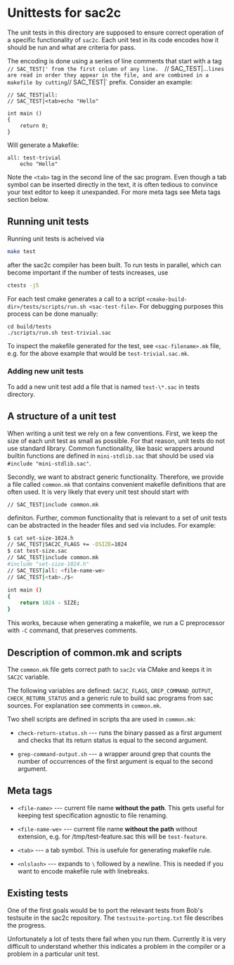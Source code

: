 Unittests for sac2c
===================

The unit tests in this directory are supposed to ensure correct operation of
a specific functionality of `sac2c`.  Each unit test in its code encodes how
it should be run and what are criteria for pass.

The encoding is done using a series of line comments that start with a tag
`// SAC_TEST|' from the first column of any line.  `// SAC_TEST|...` lines
are read in order they appear in the file, and are combined in a makefile
by cutting `// SAC_TEST|` prefix.  Consider an example:

```
// SAC_TEST|all:
// SAC_TEST|<tab>echo "Hello"

int main ()
{
    return 0;
}
```
Will generate a Makefile:

```
all: test-trivial
	echo "Hello"
```

Note the `<tab>` tag in the second line of the sac program.  Even though
a tab symbol can be inserted directly in the text, it is often tedious to
convince your text editor to keep it unexpanded.  For more meta tags see
Meta tags section below.

## Running unit tests

Running unit tests is acheived via
```sh
make test
```
after the sac2c compiler has been built.   To run tests in parallel, which
can become important if the number of tests increases, use
```sh
ctests -j5
```

For each test cmake generates a call to a script
`<cmake-build-dir>/tests/scripts/run.sh <sac-test-file>`.  For debugging
purposes this process can be done manually:
```
cd build/tests
./scripts/run.sh test-trivial.sac
```
To inspect the makefile generated for the test, see `<sac-filename>.mk`
file, e.g. for the above example that would be `test-trivial.sac.mk`.

### Adding new unit tests

To add a new unit test add a file that is named `test-\*.sac` in tests
directory.

## A structure of a unit test

When writing a unit test we rely on a few conventions.  First, we keep
the size of each unit test as small as possible.  For that reason, unit tests
do not use standard library.  Common functionality, like basic wrappers around
builtin functions are defined in `mini-stdlib.sac` that should be used via
`#include "mini-stdlib.sac"`.

Secondly, we want to abstract generic functionality.  Therefore, we provide
a file called `common.mk` that contains convenient makefile definitions that
are often used.  It is very likely that every unit test should start with 
```
// SAC_TEST|include common.mk
```
definiton.  Further, common functionality that is relevant to a set of unit
tests can be abstracted in the header files and sed via includes.  For example:

```sh
$ cat set-size-1024.h
// SAC_TEST|SAC2C_FLAGS += -DSIZE=1024
$ cat test-size.sac
// SAC_TEST|include common.mk
#include "set-size-1024.h"
// SAC_TEST|all: <file-name-we>
// SAC_TEST|<tab>./$<

int main ()
{
    return 1024 - SIZE;
}
```
This works, because when generating a makefile, we run a C preprocessor with
`-C` command, that preserves comments.

## Description of common.mk and scripts

The `common.mk` file gets correct path to `sac2c` via CMake and keeps it in
`SAC2C` variable.

The following variables are defined: `SAC2C_FLAGS`, `GREP_COMMAND_OUTPUT`,
`CHECK_RETURN_STATUS` and a generic rule to build sac programs from sac sources.
For explanation see comments in `common.mk`.

Two shell scripts are defined in scripts tha are used in `common.mk`:

  * `check-return-status.sh` --- runs the binary passed as a first argument
    and checks that its return status is equal to the second argument.
    
  * `grep-command-output.sh` --- a wrapper around grep that counts the number
    of occurrences of the first argument is equal to the second argument.


## Meta tags

  * `<file-name>` --- current file name **without the path**.  This gets useful
    for keeping test specification agnostic to file renaming.

  * `<file-name-we>` --- current file name **without the path** without
    extension, e.g. for /tmp/test-feature.sac this will be `test-feature`.

  * `<tab>` --- a tab symbol.  This is usefule for generating makefile rule.

  * `<nlslash>` --- expands to `\` followed by a newline.  This is needed if
     you want to encode makefile rule with linebreaks.

## Existing tests

One of the first goals would be to port the relevant tests from Bob's testsuite
in the sac2c repository.  The `testsuite-porting.txt` file describes the
progress.

Unfortunately a lot of tests there fail when you run them.  Currently it is very
difficult to understand whether this indicates a problem in the compiler or a
problem in a particular unit test.
